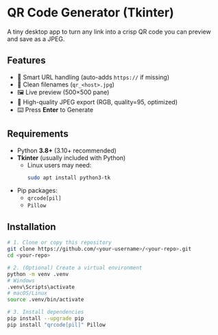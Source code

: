 # QR Code Generator (Tkinter)

A tiny desktop app to turn any link into a crisp QR code you can preview and save as a JPEG.



## Features
- 🔗 Smart URL handling (auto-adds `https://` if missing)
- 🧾 Clean filenames (`qr_<host>.jpg`)
- 🖼️ Live preview (500×500 pane)
- 💾 High-quality JPEG export (RGB, quality=95, optimized)
- ⌨️ Press **Enter** to Generate

## Requirements
- Python **3.8+** (3.10+ recommended)
- **Tkinter** (usually included with Python)
  - Linux users may need:  
    ```bash
    sudo apt install python3-tk
    ```
- Pip packages:  
  - `qrcode[pil]`  
  - `Pillow`

## Installation
```bash
# 1. Clone or copy this repository
git clone https://github.com/<your-username>/<your-repo>.git
cd <your-repo>

# 2. (Optional) Create a virtual environment
python -m venv .venv
# Windows
.venv\Scripts\activate
# macOS/Linux
source .venv/bin/activate

# 3. Install dependencies
pip install --upgrade pip
pip install "qrcode[pil]" Pillow
